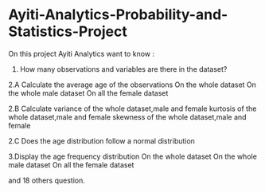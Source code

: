 # Ayiti-Analytics-Probability-and-Statistics-Project
On this project Ayiti Analytics want to know :
1. How many observations and variables are there in the dataset?


2.A Calculate the average age of the observations
On the whole dataset
On the whole male dataset
On all the female dataset


2.B Calculate
variance of the whole dataset,male and female
kurtosis of the whole dataset,male and female
skewness of the whole dataset,male and female

2.C Does the age distribution follow a normal distribution

3.Display the age frequency distribution
On the whole dataset
On the whole male dataset
On all the female dataset

and 18 others question.

